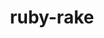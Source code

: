 ---
title: "ruby-rake"
layout: cache
categories: [package, develop]
meta: {"versions": ["13.0.6"], "compilers": ["gcc@=7.5.0"], "oss": ["ubuntu18.04"], "platforms": ["linux"], "targets": ["x86_64_v3"], "stacks": ["build_systems", "root"], "num_specs": 2, "num_specs_by_stack": {"build_systems": 2, "root": 2}}
spec_details: [{"hash": "3hhzzek3zsxzxxkun66dxtafdjpxun3h", "compiler": "gcc@=7.5.0", "versions": ["13.0.6"], "os": "ubuntu18.04", "platform": "linux", "target": "x86_64_v3", "variants": ["build_system=ruby"], "stacks": ["build_systems", "root"], "size": "-", "tarball": "https://binaries.spack.io/develop/build_cache/linux-ubuntu18.04-x86_64_v3/gcc-7.5.0/ruby-rake-13.0.6/linux-ubuntu18.04-x86_64_v3-gcc-7.5.0-ruby-rake-13.0.6-3hhzzek3zsxzxxkun66dxtafdjpxun3h.spack"}, {"hash": "73fewx7475jneyym42vmgjvkzc2h4iot", "compiler": "gcc@=7.5.0", "versions": ["13.0.6"], "os": "ubuntu18.04", "platform": "linux", "target": "x86_64_v3", "variants": ["build_system=ruby"], "stacks": ["build_systems", "root"], "size": "-", "tarball": "https://binaries.spack.io/develop/build_cache/linux-ubuntu18.04-x86_64_v3/gcc-7.5.0/ruby-rake-13.0.6/linux-ubuntu18.04-x86_64_v3-gcc-7.5.0-ruby-rake-13.0.6-73fewx7475jneyym42vmgjvkzc2h4iot.spack"}]
---